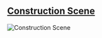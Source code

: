 ## [Construction Scene](https://github.com/ugurcandede/Under-Construction/tree/master/construction-scene)

![Construction Scene](https://raw.githubusercontent.com/ugurcandede/Under-Construction/master/construction-scene/Capture.PNG)
